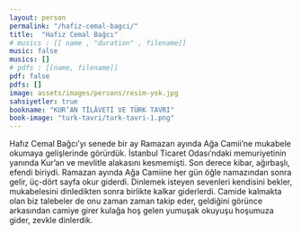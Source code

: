 ```yaml
---
layout: person
permalink: "/hafiz-cemal-bagci/"
title:  "Hafız Cemal Bağcı"
# musics : [[ name , "duration" , filename]]
music: false
musics: []
# pdfs : [[name, filename]]
pdf: false
pdfs: []
image: assets/images/persons/resim-yok.jpg
sahsiyetler: true
bookname: "KUR’AN TİLÂVETİ VE TÜRK TAVRI"
book-image: "turk-tavri/turk-tavri-1.png"
---
```


Hafız Cemal Bağcı’yı senede bir ay Ramazan ayında Ağa Camii’ne mukabele okumaya gelişlerinde görürdük. İstanbul Ticaret Odası’ndaki memuriyetinin yanında Kur’an ve mevlitle alakasını kesmemişti. Son derece kibar, ağırbaşlı, efendi biriydi. 
Ramazan ayında Ağa Camiine her gün öğle namazından sonra gelir, üç-dört sayfa okur giderdi. Dinlemek isteyen sevenleri kendisini bekler, mukabelesini dinledikten sonra birlikte kalkar giderlerdi. 
Camide kalmakta olan biz talebeler de onu zaman zaman takip eder, geldiğini görünce arkasından camiye girer kulağa hoş gelen yumuşak okuyuşu hoşumuza gider, zevkle dinlerdik. 
